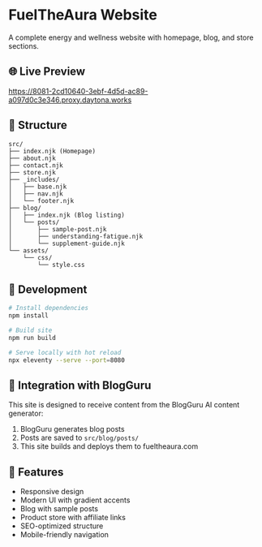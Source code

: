 # FuelTheAura Website

A complete energy and wellness website with homepage, blog, and store sections.

## 🌐 Live Preview
https://8081-2cd10640-3ebf-4d5d-ac89-a097d0c3e346.proxy.daytona.works

## 📁 Structure
```
src/
├── index.njk (Homepage)
├── about.njk
├── contact.njk
├── store.njk
├── _includes/
│   ├── base.njk
│   ├── nav.njk
│   └── footer.njk
├── blog/
│   ├── index.njk (Blog listing)
│   └── posts/
│       ├── sample-post.njk
│       ├── understanding-fatigue.njk
│       └── supplement-guide.njk
└── assets/
    └── css/
        └── style.css
```

## 🚀 Development

```bash
# Install dependencies
npm install

# Build site
npm run build

# Serve locally with hot reload
npx eleventy --serve --port=8080
```

## 📝 Integration with BlogGuru

This site is designed to receive content from the BlogGuru AI content generator:
1. BlogGuru generates blog posts
2. Posts are saved to `src/blog/posts/`
3. This site builds and deploys them to fueltheaura.com

## 🎨 Features

- Responsive design
- Modern UI with gradient accents
- Blog with sample posts
- Product store with affiliate links
- SEO-optimized structure
- Mobile-friendly navigation